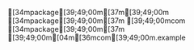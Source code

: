 [34mpackage[39;49;00m[37m[39;49;00m
[34mpackage[39;49;00m[37m [39;49;00mcom
[34mpackage[39;49;00m[37m [39;49;00m[04m[36mcom[39;49;00m.example
